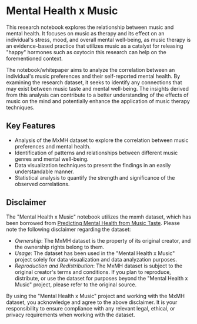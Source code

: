 # Mental Health x Music

This research notebook explores the relationship between music and mental health. It focuses on music as therapy and its effect on an individual's stress, mood, and overall mental well-being, as music therapy is an evidence-based practice that utilizes music as a catalyst for releasing "happy" hormones such as oxytocin this research can help on the forementioned context.

The notebook/whitepaper aims to analyze the correlation between an individual's music preferences and their self-reported mental health. By examining the research dataset, it seeks to identify any connections that may exist between music taste and mental well-being. The insights derived from this analysis can contribute to a better understanding of the effects of music on the mind and potentially enhance the application of music therapy techniques.

## Key Features
- Analysis of the MxMH dataset to explore the correlation between music preferences and mental health.
- Identification of patterns and relationships between different music genres and mental well-being.
- Data visualization techniques to present the findings in an easily understandable manner.
- Statistical analysis to quantify the strength and significance of the observed correlations.

## Disclaimer

The "Mental Health x Music" notebook utilizes the mxmh dataset, which has been borrowed from [Predicting Mental Health from Music Taste](https://www.kaggle.com/code/catherinerasgaitis/predicting-mental-health-from-music-taste). Please note the following disclaimer regarding the dataset:

- *Ownership*: The MxMH dataset is the property of its original creator, and the ownership rights belong to them.
- *Usage*: The dataset has been used in the "Mental Health x Music" project solely for data visualization and data analyzation purposes.
- *Reproduction and Redistribution*: The MxMH dataset is subject to the original creator's terms and conditions. If you plan to reproduce, distribute, or use the dataset for purposes beyond the "Mental Health x Music" project, please refer to the original source.

By using the "Mental Health x Music" project and working with the MxMH dataset, you acknowledge and agree to the above disclaimer. It is your responsibility to ensure compliance with any relevant legal, ethical, or privacy requirements when working with the dataset.
